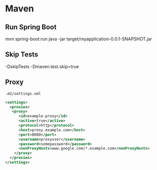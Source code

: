 
# Maven

## Run Spring Boot
mvn spring-boot:run
java -jar target/myapplication-0.0.1-SNAPSHOT.jar

## Skip Tests
-DskipTests
-Dmaven.test.skip=true

## Proxy

`.m2/settings.xml`

```xml
<settings>
  <proxies>
   <proxy>
      <id>example-proxy</id>
      <active>true</active>
      <protocol>http</protocol>
      <host>proxy.example.com</host>
      <port>8080</port>
      <username>proxyuser</username>
      <password>somepassword</password>
      <nonProxyHosts>www.google.com|*.example.com</nonProxyHosts>
    </proxy>
  </proxies>
</settings>
```
